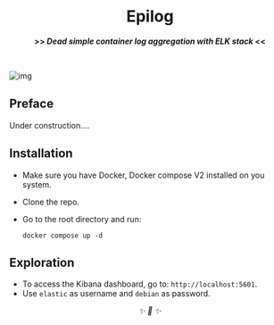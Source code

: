 <div align="center">

<h1>Epilog</h1>
<strong>>> <i>Dead simple container log aggregation with ELK stack</i> <<</strong>

&nbsp;

</div>

![img](https://user-images.githubusercontent.com/30027932/136864031-0d339714-a7dd-4ace-9b36-43c90cd6075d.png)



## Preface

Under construction....


## Installation

* Make sure you have Docker, Docker compose V2 installed on you system.
* Clone the repo.
* Go to the root directory and run:

    ```
    docker compose up -d
    ```
## Exploration

* To access the Kibana dashboard, go to: `http://localhost:5601`.
* Use `elastic` as username and `debian` as password.

<div align="center">
<i> ✨ 🍰 ✨ </i>
</div>
